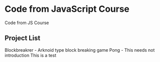 # Code from JavaScript Course
Code from JS Course

## Project List
Blockbreakrer - Arknoid type block breaking game
Pong - This needs not introduction
This is a  test
